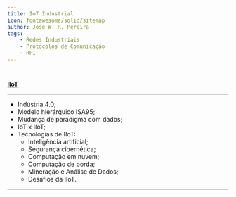 ```yaml
---
title: IoT Industrial
icon: fontawesome/solid/sitemap
author: José W. R. Pereira
tags:
    - Redes Industriais
    - Protocolos de Comunicação
    - RPI
---
```


#

**[IIoT](../slides/aula09-IIoT.pdf)**

---

- Indústria 4.0;
- Modelo hierárquico ISA95;
- Mudança de paradigma com dados;
- IoT x IIoT;
- Tecnologias de IIoT:
    - Inteligência artificial;
    - Segurança cibernética;
    - Computação em nuvem;
    - Computação de borda;
    - Mineração e Análise de Dados;
    - Desafios da IIoT.

---
